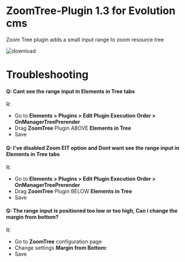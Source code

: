 # ZoomTree-Plugin 1.3 for Evolution cms
Zoom Tree plugin adds a small input range to zoom resource tree

![download](https://user-images.githubusercontent.com/7342798/32491842-781db978-c3b8-11e7-9b9e-ec7e2ad67309.png)

# Troubleshooting

#### Q: Cant see the range input in Elements in Tree tabs

R: 
- Go to **Elements > Plugins > Edit Plugin Execution Order > OnManagerTreePrerender** 
- Drag **ZoomTree** Plugin ABOVE **Elements in Tree**
- Save

#### Q: I've disabled Zoom EIT option and Dont want see the range input in Elements in Tree tabs

R: 
- Go to **Elements > Plugins > Edit Plugin Execution Order > OnManagerTreePrerender** 
- Drag **ZoomTree** Plugin BELOW **Elements in Tree**
- Save

#### Q: The range input is positioned too low or too high, Can i change the margin from bottom?

R: 
- Go to **ZoomTree** configuration page
- Change settings **Margin from Bottom:**
- Save
